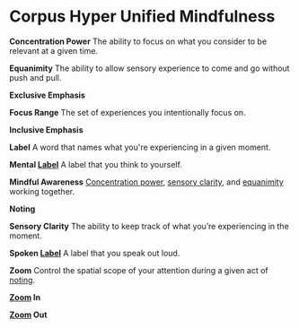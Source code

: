 # Corpus Hyper Unified Mindfulness

<a name="concentration"></a>**Concentration Power** The ability to focus on what you consider to be relevant at a given time.

<a name="equanimity"></a>**Equanimity** The ability to allow sensory experience to come and go without push and pull.

**Exclusive Emphasis**

**Focus Range** The set of experiences you intentionally focus on.

**Inclusive Emphasis**

**Label** A word that names what you're experiencing in a given moment.

**Mental [Label](#label)** A label that you think to yourself.

**Mindful Awareness** [Concentration power](#concentration), [sensory clarity](#sensory_clarity), and [equanimity](#equanimity) working together.

<a name="noting"></a>**Noting**

<a name="sensory_clarity"></a>**Sensory Clarity** The ability to keep track of what you’re experiencing in the moment.

**Spoken [Label](#label)** A label that you speak out loud.

<a name="zoom"></a>**Zoom** Control the spatial scope of your attention during a given act of [noting](*noting).

**[Zoom](*zoom) In**

**[Zoom](*zoom) Out**

